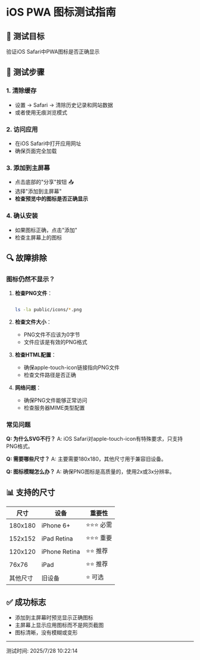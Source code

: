 # iOS PWA 图标测试指南

## 🎯 测试目标

验证iOS Safari中PWA图标是否正确显示

## 📱 测试步骤

### 1. 清除缓存

- 设置 → Safari → 清除历史记录和网站数据
- 或者使用无痕浏览模式

### 2. 访问应用

- 在iOS Safari中打开应用网址
- 确保页面完全加载

### 3. 添加到主屏幕

- 点击底部的"分享"按钮 📤
- 选择"添加到主屏幕"
- **检查预览中的图标是否正确显示**

### 4. 确认安装

- 如果图标正确，点击"添加"
- 检查主屏幕上的图标

## 🔍 故障排除

### 图标仍然不显示？

1. **检查PNG文件**：

   ```bash

   ls -la public/icons/*.png

   ```

2. **检查文件大小**：
   - PNG文件不应该为0字节
   - 文件应该是有效的PNG格式

3. **检查HTML配置**：
   - 确保apple-touch-icon链接指向PNG文件
   - 检查文件路径是否正确

4. **网络问题**：
   - 确保PNG文件能够正常访问
   - 检查服务器MIME类型配置

### 常见问题

**Q: 为什么SVG不行？**
A: iOS Safari对apple-touch-icon有特殊要求，只支持PNG格式。

**Q: 需要哪些尺寸？**
A: 主要需要180x180，其他尺寸用于兼容旧设备。

**Q: 图标模糊怎么办？**
A: 确保PNG图标是高质量的，使用2x或3x分辨率。

## 📊 支持的尺寸

| 尺寸 | 设备 | 重要性 |
|------|------|--------|
| 180x180 | iPhone 6+ | ⭐⭐⭐ 必需 |
| 152x152 | iPad Retina | ⭐⭐⭐ 重要 |
| 120x120 | iPhone Retina | ⭐⭐ 推荐 |
| 76x76 | iPad | ⭐⭐ 推荐 |
| 其他尺寸 | 旧设备 | ⭐ 可选 |

## ✅ 成功标志

- 添加到主屏幕时预览显示正确图标
- 主屏幕上显示应用图标而不是网页截图
- 图标清晰，没有模糊或变形

---

测试时间: 2025/7/28 10:22:14
